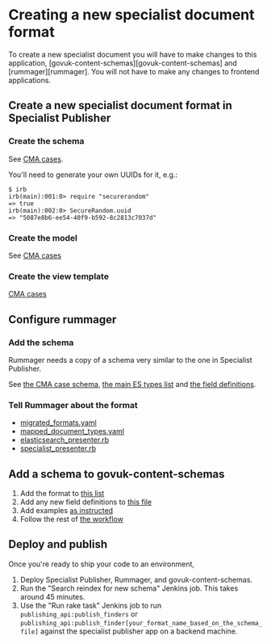 # Creating a new specialist document format

To create a new specialist document you will have to make changes to this
application, [govuk-content-schemas][govuk-content-schemas] and
[rummager][rummager]. You will not have to make any changes to frontend
applications.

## Create a new specialist document format in Specialist Publisher

### Create the schema

See [CMA cases](https://github.com/alphagov/specialist-publisher/blob/main/lib/documents/schemas/cma_cases.json).

You'll need to generate your own UUIDs for it, e.g.:
```
$ irb
irb(main):001:0> require "securerandom"
=> true
irb(main):002:0> SecureRandom.uuid
=> "5087e8b6-ee54-40f9-b592-8c2813c7037d"
```

### Create the model

See [CMA cases](https://github.com/alphagov/specialist-publisher/blob/main/app/models/cma_case.rb)

### Create the view template

[CMA cases](https://github.com/alphagov/specialist-publisher/blob/main/app/views/metadata_fields/_cma_cases.html.erb)

## Configure rummager

### Add the schema

Rummager needs a copy of a schema very similar to the one in Specialist Publisher.

See [the CMA case schema](https://github.com/alphagov/rummager/blob/main/config/schema/elasticsearch_types/cma_case.json), [the main ES types list](https://github.com/alphagov/rummager/blob/main/config/schema/indexes/govuk.json) and [the field definitions](https://github.com/alphagov/rummager/blob/1700c85e1484d1d9b2c1d46f276326bc06b51a14/config/schema/field_definitions.json).

### Tell Rummager about the format

- [migrated_formats.yaml](https://github.com/alphagov/rummager/blob/main/config/govuk_index/migrated_formats.yaml)
- [mapped_document_types.yaml](https://github.com/alphagov/rummager/blob/main/config/govuk_index/mapped_document_types.yaml)
- [elasticsearch_presenter.rb](https://github.com/alphagov/rummager/blob/main/lib/govuk_index/presenters/elasticsearch_presenter.rb)
- [specialist_presenter.rb](https://github.com/alphagov/rummager/blob/main/lib/govuk_index/presenters/specialist_presenter.rb)

## Add a schema to govuk-content-schemas

1. Add the format to [this list](https://github.com/alphagov/govuk-content-schemas/blob/master/formats/specialist_document.jsonnet#L2-L22)
2. Add any new field definitions to [this file](https://github.com/alphagov/govuk-content-schemas/blob/master/formats/shared/definitions/_specialist_document.jsonnet)
3. Add examples [as instructed](https://github.com/alphagov/govuk-content-schemas/blob/master/docs/adding-a-new-schema.md#examples)
4. Follow the rest of [the workflow](https://github.com/alphagov/govuk-content-schemas/blob/master/docs/suggested-workflows.md)

## Deploy and publish

Once you're ready to ship your code to an environment,

1. Deploy Specialist Publisher, Rummager, and govuk-content-schemas.
2. Run the "Search reindex for new schema" Jenkins job.  This takes around 45 minutes.
3. Use the "Run rake task" Jenkins job to run `publishing_api:publish_finders` or `publishing_api:publish_finder[your_format_name_based_on_the_schema_file]` against the specialist publisher app on a backend machine.
